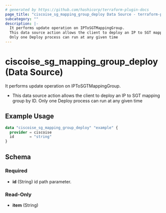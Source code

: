 ```yaml
---
# generated by https://github.com/hashicorp/terraform-plugin-docs
page_title: "ciscoise_sg_mapping_group_deploy Data Source - terraform-provider-ciscoise"
subcategory: ""
description: |-
  It performs update operation on IPToSGTMappingGroup.
  This data source action allows the client to deploy an IP to SGT mapping group by ID.
  Only one Deploy process can run at any given time
---
```


# ciscoise_sg_mapping_group_deploy (Data Source)

It performs update operation on IPToSGTMappingGroup.

- This data source action allows the client to deploy an IP to SGT mapping group by ID.
Only one Deploy process can run at any given time

## Example Usage

```terraform
data "ciscoise_sg_mapping_group_deploy" "example" {
  provider = ciscoise
  id       = "string"
}
```

<!-- schema generated by tfplugindocs -->
## Schema

### Required

- **id** (String) id path parameter.

### Read-Only

- **item** (String)


